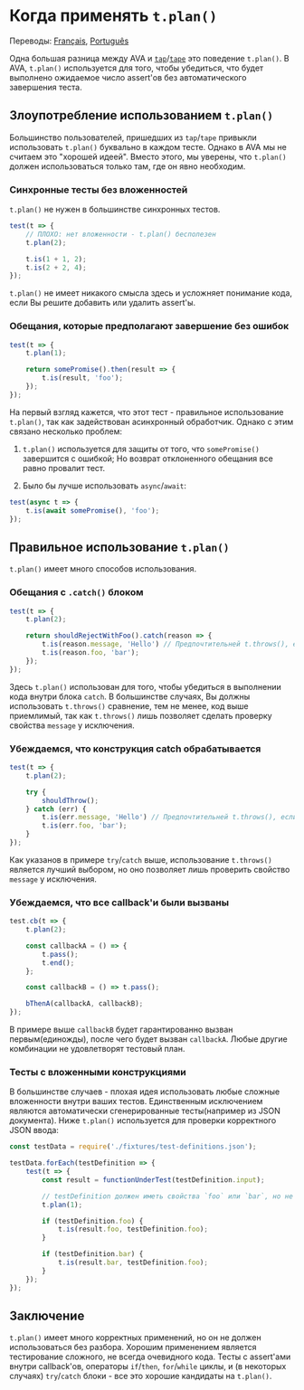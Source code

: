 # Когда применять `t.plan()`

Переводы: [Français](https://github.com/sindresorhus/ava-docs/blob/master/fr_FR/docs/recipes/when-to-use-plan.md), [Português](https://github.com/sindresorhus/ava-docs/blob/master/pt_BR/docs/recipes/when-to-use-plan.md)

Одна большая разница между AVA и [`tap`](https://github.com/tapjs/node-tap)/[`tape`](https://github.com/substack/tape) это поведение `t.plan()`. В AVA, `t.plan()` используется для того, чтобы убедиться, что будет выполнено ожидаемое число assert'ов без автоматического завершения теста.

## Злоупотребление использованием `t.plan()`

Большинство пользователей, пришедших из `tap`/`tape` привыкли использовать `t.plan()` буквально в каждом тесте. Однако в AVA мы не считаем это "хорошей идеей". Вместо этого, мы уверены, что `t.plan()` должен использоваться только там, где он явно необходим.

### Синхронные тесты без вложенностей

`t.plan()` не нужен в большинстве синхронных тестов.

```js
test(t => {
	// ПЛОХО: нет вложенности - t.plan() бесполезен
	t.plan(2);

	t.is(1 + 1, 2);
	t.is(2 + 2, 4);
});
```

`t.plan()` не имеет никакого смысла здесь и усложняет понимание кода, если Вы решите добавить или удалить assert'ы.

### Обещания, которые предполагают завершение без ошибок

```js
test(t => {
	t.plan(1);

	return somePromise().then(result => {
		t.is(result, 'foo');
	});
});
```

На первый взгляд кажется, что этот тест - правильное использование `t.plan()`, так как задействован асинхронный обработчик. Однако с этим связано несколько проблем:

1. `t.plan()` используется для защиты от того, что `somePromise()` завершится с ошибкой; Но возврат отклоненного обещания все равно провалит тест.

2. Было бы лучше использовать `async`/`await`:

```js
test(async t => {
	t.is(await somePromise(), 'foo');
});
```

## Правильное использование `t.plan()`

`t.plan()` имеет много способов использования.

### Обещания с `.catch()` блоком

```js
test(t => {
	t.plan(2);

	return shouldRejectWithFoo().catch(reason => {
		t.is(reason.message, 'Hello') // Предпочтительней t.throws(), если все что Вам нужно - проверить свойство message
		t.is(reason.foo, 'bar');
	});
});
```

Здесь `t.plan()` использован для того, чтобы убедиться в выполнении кода внутри блока `catch`. В большинстве случаях, Вы должны использовать `t.throws()` сравнение, тем не менее, код выше приемлимый, так как `t.throws()` лишь позволяет сделать проверку свойства `message` у исключения.

### Убеждаемся, что конструкция catch обрабатывается

```js
test(t => {
	t.plan(2);

	try {
		shouldThrow();
	} catch (err) {
		t.is(err.message, 'Hello') // Предпочтительней t.throws(), если все что Вам нужно - проверить свойство message
		t.is(err.foo, 'bar');
	}
});
```

Как указанов в примере `try`/`catch` выше, использование `t.throws()` является лучший выбором, но оно позволяет лишь проверить свойство `message` у исключения.

### Убеждаемся, что все callback'и были вызваны

```js
test.cb(t => {
	t.plan(2);

	const callbackA = () => {
		t.pass();
		t.end();
	};

	const callbackB = () => t.pass();

	bThenA(callbackA, callbackB);
});
```

В примере выше `callbackB` будет гарантированно вызван первым(единожды), после чего будет вызван `callbackA`. Любые другие комбинации не удовлетворят тестовый план.

### Тесты с вложенными конструкциями

В большинстве случаев - плохая идея использовать любые сложные вложенности внутри ваших тестов. Единственным исключением являются автоматически сгенерированные тесты(например из JSON документа). Ниже `t.plan()` используется для проверки корректного JSON ввода:

```js
const testData = require('./fixtures/test-definitions.json');

testData.forEach(testDefinition => {
	test(t => {
		const result = functionUnderTest(testDefinition.input);

		// testDefinition должен иметь свойства `foo` или `bar`, но не оба из них
		t.plan(1);

		if (testDefinition.foo) {
			t.is(result.foo, testDefinition.foo);
		}

		if (testDefinition.bar) {
			t.is(result.bar, testDefinition.foo);
		}
	});
});
```

## Заключение

`t.plan()` имеет много корректных применений, но он не должен использоваться без разбора. Хорошим применением является тестирование сложного, не всегда очевидного кода. Тесты с assert'ами внутри callback'ов, операторы `if`/`then`, `for`/`while` циклы, и (в некоторых случаях) `try`/`catch` блоки - все это хорошие кандидаты на `t.plan()`.
